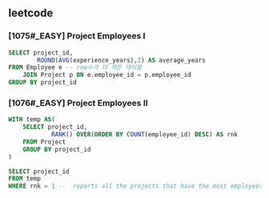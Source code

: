 ## leetcode 
### [1075#_EASY] Project Employees I
```sql
SELECT project_id,
        ROUND(AVG(experience_years),2) AS average_years
FROM Employee e -- row수가 더 적은 테이블 
    JOIN Project p ON e.employee_id = p.employee_id 
GROUP BY project_id
```
### [1076#_EASY] Project Employees II
```sql
WITH temp AS(
    SELECT project_id,
            RANK() OVER(ORDER BY COUNT(employee_id) DESC) AS rnk
    FROM Project 
    GROUP BY project_id 
)

SELECT project_id
FROM temp 
WHERE rnk = 1 --  reports all the projects that have the most employees.
```
